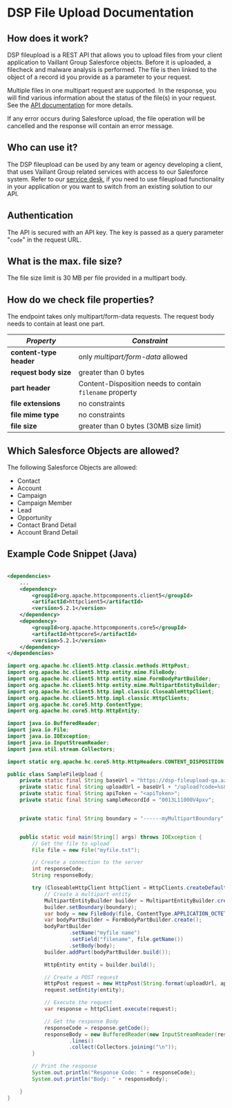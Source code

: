 # DSP File Upload Documentation

## How does it work?

DSP fileupload is a REST API that allows you to upload files from your client application to Vaillant Group Salesforce
objects.
Before it is uploaded, a filecheck and malware analysis is performed. The file is then linked to the object of a record
id you provide as a parameter to your request.

Multiple files in one multipart request are supported. In the response, you will find various information about the
status of the file(s) in your request. See the [API documentation](fileupload-documentation.html) for more details.

If any error occurs during Salesforce upload, the file operation will be cancelled and the response will contain an
error message.

## Who can use it?

The DSP fileupload can be used by any team or agency developing a client, that uses Vaillant Group related services with
access to our Salesforce system.
Refer to our [service desk](https://service.dsp.vaillant-group.com), if you need to use fileupload functionality in your
application or you want to switch from an existing solution to our API.

## Authentication

The API is secured with an API key. The key is passed as a query parameter "`code`" in the request URL.

## What is the max. file size?

The file size limit is 30 MB per file provided in a multipart body.

## How do we check file properties?

The endpoint takes only multipart/form-data requests. The request body needs to contain at least one part.

| _Property_              | _Constraint_                                             |
|-------------------------|----------------------------------------------------------|
| **content-type header** | only _multipart/form-data_ allowed                       |
| **request body size**   | greater than 0 bytes                                     |
| **part header**         | Content-Disposition needs to contain `filename` property |
| **file extensions**     | no constraints                                           |
| **file mime type**      | no constraints                                           |
| **file size**           | greater than 0 bytes (30MB size limit)                   |

## Which Salesforce Objects are allowed?

The following Salesforce Objects are allowed:

* Contact
* Account
* Campaign
* Campaign Member
* Lead
* Opportunity
* Contact Brand Detail
* Account Brand Detail

## Example Code Snippet (Java)

```xml

<dependencies>
    ...
    <dependency>
        <groupId>org.apache.httpcomponents.client5</groupId>
        <artifactId>httpclient5</artifactId>
        <version>5.2.1</version>
    </dependency>
    <dependency>
        <groupId>org.apache.httpcomponents.core5</groupId>
        <artifactId>httpcore5</artifactId>
        <version>5.2.1</version>
    </dependency>
</dependencies>
```

```java
import org.apache.hc.client5.http.classic.methods.HttpPost;
import org.apache.hc.client5.http.entity.mime.FileBody;
import org.apache.hc.client5.http.entity.mime.FormBodyPartBuilder;
import org.apache.hc.client5.http.entity.mime.MultipartEntityBuilder;
import org.apache.hc.client5.http.impl.classic.CloseableHttpClient;
import org.apache.hc.client5.http.impl.classic.HttpClients;
import org.apache.hc.core5.http.ContentType;
import org.apache.hc.core5.http.HttpEntity;

import java.io.BufferedReader;
import java.io.File;
import java.io.IOException;
import java.io.InputStreamReader;
import java.util.stream.Collectors;

import static org.apache.hc.core5.http.HttpHeaders.CONTENT_DISPOSITION;

public class SampleFileUpload {
    private static final String baseUrl = "https://dsp-fileupload-qa.azurewebsites.net/api/files"; // <-- this is QA, for Prod just omit '-qa' from the hostname
    private static final String uploadUrl = baseUrl + "/upload?code=%s&recordID=%s";
    private static final String apiToken = "<apiToken>";
    private static final String sampleRecordId = "0013L11000V4pxv";


    private static final String boundary = "------myMultipartBoundary"; // this can be an arbitrarily chosen string which just needs to be unique enough to not occur within the body


    public static void main(String[] args) throws IOException {
        // Get the file to upload
        File file = new File("myfile.txt");

        // Create a connection to the server
        int responseCode;
        String responseBody;

        try (CloseableHttpClient httpClient = HttpClients.createDefault()) {
            // Create a multipart entity
            MultipartEntityBuilder builder = MultipartEntityBuilder.create();
            builder.setBoundary(boundary);
            var body = new FileBody(file, ContentType.APPLICATION_OCTET_STREAM);
            var bodyPartBuilder = FormBodyPartBuilder.create();
            bodyPartBuilder
                    .setName("myfile name")
                    .setField("filename", file.getName())
                    .setBody(body);
            builder.addPart(bodyPartBuilder.build());

            HttpEntity entity = builder.build();

            // Create a POST request
            HttpPost request = new HttpPost(String.format(uploadUrl, apiToken, sampleRecordId));
            request.setEntity(entity);

            // Execute the request
            var response = httpClient.execute(request);

            // Get the response Body
            responseCode = response.getCode();
            responseBody = new BufferedReader(new InputStreamReader(response.getEntity().getContent()))
                    .lines()
                    .collect(Collectors.joining("\n"));
        }

        // Print the response
        System.out.println("Response Code: " + responseCode);
        System.out.println("Body: " + responseBody);

    }
}


```

